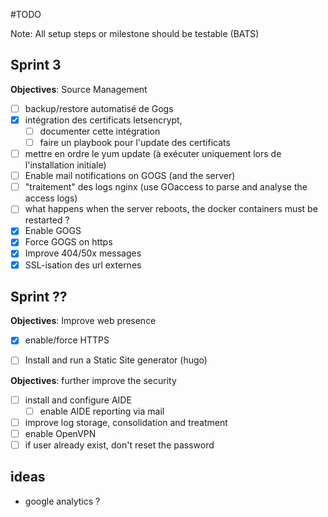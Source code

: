 #TODO


Note: All setup steps or milestone should be testable (BATS)

## Sprint 3

**Objectives**: Source Management
- [ ] backup/restore automatisé de Gogs
- [x] intégration des certificats letsencrypt,
   - [ ] documenter cette intégration
   - [ ] faire un playbook pour l'update des certificats
- [ ] mettre en ordre le yum update (à exécuter uniquement lors de l'installation initiale)
- [ ] Enable mail notifications on GOGS (and the server)
- [ ] "traitement" des logs nginx (use GOaccess to parse and analyse the access logs)
- [ ] what happens when the server reboots, the docker containers must be restarted ?
- [x] Enable GOGS
- [x] Force GOGS on https
- [x] Improve 404/50x messages 
- [x] SSL-isation des url externes

## Sprint ??

**Objectives**: Improve web presence
- [x] enable/force HTTPS
- [ ] Install and run a Static Site generator (hugo)


**Objectives**: further improve the security

- [ ] install and configure AIDE
    - [ ] enable AIDE reporting via mail
- [ ] improve log storage, consolidation and treatment
- [ ] enable OpenVPN
- [ ] if user already exist, don't reset the password

## ideas
- google analytics ?



